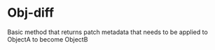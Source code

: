 # Obj-diff

Basic method that returns patch metadata that needs to be applied to ObjectA to become ObjectB
